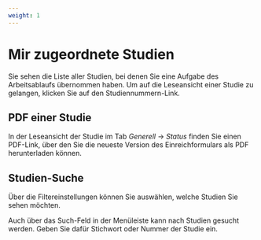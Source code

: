 ```yaml
---
weight: 1
---
```


# Mir zugeordnete Studien

Sie sehen die Liste aller Studien, bei denen Sie eine Aufgabe des Arbeitsablaufs übernommen haben. Um auf die Leseansicht einer Studie zu gelangen, klicken Sie auf den Studiennummern-Link.

## PDF einer Studie

In der Leseansicht der Studie im Tab _Generell_ -> _Status_ finden Sie einen PDF-Link, über den Sie die neueste Version des Einreichformulars als PDF herunterladen können.

## Studien-Suche

Über die Filtereinstellungen können Sie auswählen, welche Studien Sie sehen möchten.

Auch über das Such-Feld in der Menüleiste kann nach Studien gesucht werden. Geben Sie dafür Stichwort oder Nummer der Studie ein.
